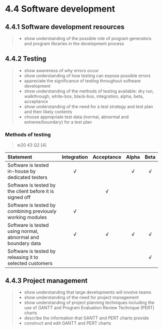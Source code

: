 # 4.4 Software development

4.4.1 Software development resources
------------------------------------
> - show understanding of the possible role of program generators and program libraries in the development process

4.4.2 Testing
-------------

> - show awareness of why errors occur
> - show understanding of how testing can expose possible errors
> - appreciate the significance of testing throughout software development
> - show understanding of the methods of testing available: dry run, walkthrough, white-box, black-box, integration, alpha, beta, acceptance
> - show understanding of the need for a test strategy and test plan and their likely contents
> - choose appropriate test data (normal, abnormal and extreme/boundary) for a test plan


### Methods of testing
> w20 43 Q2 \[4\]

| Statement                                                   | Integration | Acceptance | Alpha | Beta |
|:------------------------------------------------------------|:-----------:|:----------:|:-----:|:----:|
| Software is tested in-house by dedicated testers            |      √      |            |   √   |  √   |
| Software is tested by the client before it is signed off    |             |     √      |       |      |
| Software is tested by combining previously working modules  |      √      |            |       |      |
| Software is tested using normal, abnormal and boundary data |      √      |     √      |   √   |  √   |
| Software is tested by releasing it to selected customers    |             |            |       |  √   |


4.4.3 Project management
------------------------

> - show understanding that large developments will involve teams
> - show understanding of the need for project management
> - show understanding of project planning techniques including the use of GANTT and Program Evaluation Review Technique (PERT) charts
> - describe the information that GANTT and PERT charts provide
> - construct and edit GANTT and PERT charts